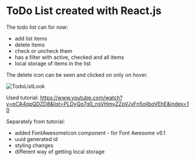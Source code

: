 # ToDo List created with React.js

The todo list can for now:
* add list items
* delete items
* check or uncheck them
* has a filter with active, checked and all items
* local storage of items in the list

The delete icon can be seen and clicked on only on hover.

![TodoListLook](https://user-images.githubusercontent.com/49585854/174680974-37b1e1a9-766d-4fbc-9ce5-0a31492a601f.png)

Used tutorial: https://www.youtube.com/watch?v=pCA4qpQDZD8&list=PLDyQo7g0_nsVHmyZZpVJyFn5ojlboVEhE&index=10

Separately from tutorial:
* added FontAwesomeIcon component - for Font Awesome v6.1
* uuid generated id
* styling changes
* different way of getting local storage
